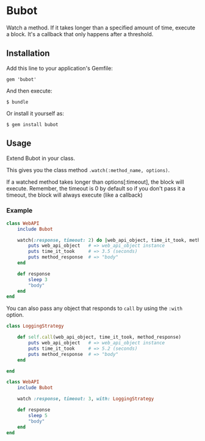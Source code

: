 # Bubot

Watch a method. If it takes longer than a specified amount of time,
execute a block. It's a callback that only happens after a threshold.

## Installation

Add this line to your application's Gemfile:

    gem 'bubot'

And then execute:

    $ bundle

Or install it yourself as:

    $ gem install bubot

## Usage

Extend Bubot in your class.

This gives you the class method `.watch(:method_name, options)`.

If a watched method takes longer than options[:timeout], the block will execute.
Remember, the timeout is 0 by default so if you don't pass it a timeout, the
block will always execute (like a callback)

### Example

```ruby
class WebAPI
    include Bubot

    watch(:response, timeout: 2) do |web_api_object, time_it_took, method_response|
        puts web_api_object   # => web_api_object instance
        puts time_it_took     # => 3.5 (seconds)
        puts method_response  # => "body"
    end

    def response
        sleep 3
        "body"
    end
end
```

You can also pass any object that responds to `call` by using the `:with`
option.

```ruby
class LoggingStrategy

    def self.call(web_api_object, time_it_took, method_response)
        puts web_api_object   # => web_api_object instance
        puts time_it_took     # => 5.2 (seconds)
        puts method_response  # => "body"
    end

end

class WebAPI
    include Bubot

    watch :response, timeout: 3, with: LoggingStrategy

    def response
        sleep 5
        "body"
    end
end
```
